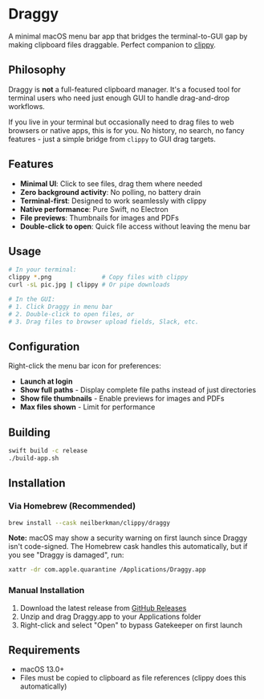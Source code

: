 # Draggy

A minimal macOS menu bar app that bridges the terminal-to-GUI gap by making clipboard files draggable. Perfect companion to [clippy](https://github.com/neilberkman/clippy).

## Philosophy

Draggy is **not** a full-featured clipboard manager. It's a focused tool for terminal users who need just enough GUI to handle drag-and-drop workflows. 

If you live in your terminal but occasionally need to drag files to web browsers or native apps, this is for you. No history, no search, no fancy features - just a simple bridge from `clippy` to GUI drag targets.

## Features

- **Minimal UI**: Click to see files, drag them where needed
- **Zero background activity**: No polling, no battery drain
- **Terminal-first**: Designed to work seamlessly with clippy
- **Native performance**: Pure Swift, no Electron
- **File previews**: Thumbnails for images and PDFs
- **Double-click to open**: Quick file access without leaving the menu bar

## Usage

```bash
# In your terminal:
clippy *.png              # Copy files with clippy
curl -sL pic.jpg | clippy # Or pipe downloads

# In the GUI:
# 1. Click Draggy in menu bar
# 2. Double-click to open files, or
# 3. Drag files to browser upload fields, Slack, etc.
```

## Configuration

Right-click the menu bar icon for preferences:
- **Launch at login**
- **Show full paths** - Display complete file paths instead of just directories
- **Show file thumbnails** - Enable previews for images and PDFs
- **Max files shown** - Limit for performance

## Building

```bash
swift build -c release
./build-app.sh
```

## Installation

### Via Homebrew (Recommended)

```bash
brew install --cask neilberkman/clippy/draggy
```

**Note:** macOS may show a security warning on first launch since Draggy isn't code-signed. The Homebrew cask handles this automatically, but if you see "Draggy is damaged", run:
```bash
xattr -dr com.apple.quarantine /Applications/Draggy.app
```

### Manual Installation

1. Download the latest release from [GitHub Releases](https://github.com/neilberkman/clippy/releases)
2. Unzip and drag Draggy.app to your Applications folder
3. Right-click and select "Open" to bypass Gatekeeper on first launch

## Requirements

- macOS 13.0+
- Files must be copied to clipboard as file references (clippy does this automatically)